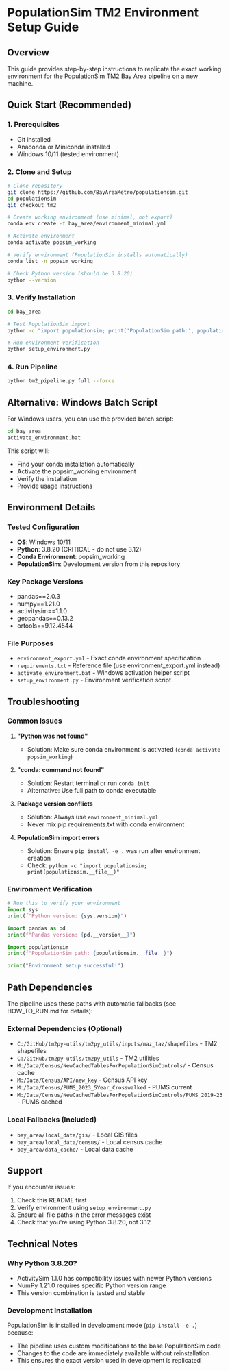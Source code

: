 # PopulationSim TM2 Environment Setup Guide

## Overview
This guide provides step-by-step instructions to replicate the exact working environment for the PopulationSim TM2 Bay Area pipeline on a new machine.

## Quick Start (Recommended)

### 1. Prerequisites
- Git installed
- Anaconda or Miniconda installed
- Windows 10/11 (tested environment)

### 2. Clone and Setup
```bash
# Clone repository
git clone https://github.com/BayAreaMetro/populationsim.git
cd populationsim
git checkout tm2

# Create working environment (use minimal, not export)
conda env create -f bay_area/environment_minimal.yml

# Activate environment
conda activate popsim_working

# Verify environment (PopulationSim installs automatically)
conda list -n popsim_working

# Check Python version (should be 3.8.20)
python --version
```

### 3. Verify Installation
```bash
cd bay_area

# Test PopulationSim import
python -c "import populationsim; print('PopulationSim path:', populationsim.__file__)"

# Run environment verification
python setup_environment.py
```

### 4. Run Pipeline
```bash
python tm2_pipeline.py full --force
```

## Alternative: Windows Batch Script

For Windows users, you can use the provided batch script:

```cmd
cd bay_area
activate_environment.bat
```

This script will:
- Find your conda installation automatically
- Activate the popsim_working environment
- Verify the installation
- Provide usage instructions

## Environment Details

### Tested Configuration
- **OS**: Windows 10/11
- **Python**: 3.8.20 (CRITICAL - do not use 3.12)
- **Conda Environment**: popsim_working
- **PopulationSim**: Development version from this repository

### Key Package Versions
- pandas==2.0.3
- numpy==1.21.0
- activitysim==1.1.0
- geopandas==0.13.2
- ortools==9.12.4544

### File Purposes
- `environment_export.yml` - Exact conda environment specification
- `requirements.txt` - Reference file (use environment_export.yml instead)
- `activate_environment.bat` - Windows activation helper script
- `setup_environment.py` - Environment verification script

## Troubleshooting

### Common Issues

1. **"Python was not found"**
   - Solution: Make sure conda environment is activated (`conda activate popsim_working`)

2. **"conda: command not found"**
   - Solution: Restart terminal or run `conda init`
   - Alternative: Use full path to conda executable

3. **Package version conflicts**
   - Solution: Always use `environment_minimal.yml` 
   - Never mix pip requirements.txt with conda environment

4. **PopulationSim import errors**
   - Solution: Ensure `pip install -e .` was run after environment creation
   - Check: `python -c "import populationsim; print(populationsim.__file__)"`

### Environment Verification
```python
# Run this to verify your environment
import sys
print(f"Python version: {sys.version}")

import pandas as pd
print(f"Pandas version: {pd.__version__}")

import populationsim
print(f"PopulationSim path: {populationsim.__file__}")

print("Environment setup successful!")
```

## Path Dependencies

The pipeline uses these paths with automatic fallbacks (see HOW_TO_RUN.md for details):

### External Dependencies (Optional)
- `C:/GitHub/tm2py-utils/tm2py_utils/inputs/maz_taz/shapefiles` - TM2 shapefiles
- `C:/GitHub/tm2py-utils/tm2py_utils` - TM2 utilities
- `M:/Data/Census/NewCachedTablesForPopulationSimControls/` - Census cache
- `M:/Data/Census/API/new_key` - Census API key
- `M:/Data/Census/PUMS_2023_5Year_Crosswalked` - PUMS current
- `M:/Data/Census/NewCachedTablesForPopulationSimControls/PUMS_2019-23` - PUMS cached

### Local Fallbacks (Included)
- `bay_area/local_data/gis/` - Local GIS files
- `bay_area/local_data/census/` - Local census cache
- `bay_area/data_cache/` - Local data cache

## Support

If you encounter issues:
1. Check this README first
2. Verify environment using `setup_environment.py`
3. Ensure all file paths in the error messages exist
4. Check that you're using Python 3.8.20, not 3.12

## Technical Notes

### Why Python 3.8.20?
- ActivitySim 1.1.0 has compatibility issues with newer Python versions
- NumPy 1.21.0 requires specific Python version range
- This version combination is tested and stable

### Development Installation
PopulationSim is installed in development mode (`pip install -e .`) because:
- The pipeline uses custom modifications to the base PopulationSim code
- Changes to the code are immediately available without reinstallation
- This ensures the exact version used in development is replicated
